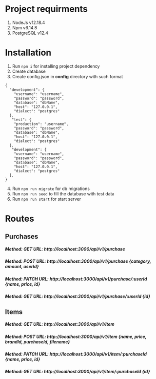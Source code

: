 # Project requirments
1. NodeJs v12.18.4
2. Npm v6.14.8
3. PostgreSQL v12.4
# Installation
1. Run ```npm i``` for installing project dependency
2. Create database
3. Create config.json in **config** directory with such format 
```
{
  "development": {
    "username": "username",
    "password": "password",
    "database": "dbName",
    "host": "127.0.0.1",
    "dialect": "postgres"
  },
   "test": {
    "production": "username",
    "password": "password",
    "database": "dbName",
    "host": "127.0.0.1",
    "dialect": "postgres"
  },
   "development": {
    "username": "username",
    "password": "password",
    "database": "dbName",
    "host": "127.0.0.1",
    "dialect": "postgres"
  },
}
```
4. Run ```npm run migrate``` for db migrations
5. Run ```npm run seed``` to fill the database with test data
6. Run ```npm run start``` for start server

# Routes
## Purchases
##### Method: GET URL: http://localhost:3000/api/v1/purchase 
##### Method: POST URL: http://localhost:3000/api/v1/purchase {category, amount, userId}
##### Method: PATCH URL: http://localhost:3000/api/v1/purchase/:userId {name, price, id}
##### Method: GET URL: http://localhost:3000/api/v1/purchase/:userId {id}

## Items
##### Method: GET URL: http://localhost:3000/api/v1/item 
##### Method: POST URL: http://localhost:3000/api/v1/item {name, price, brandId, purchaseId, filename}
##### Method: PATCH URL: http://localhost:3000/api/v1/item/:purchaseId {name, price, id}
##### Method: GET URL: http://localhost:3000/api/v1/item/:purchaseId {id}